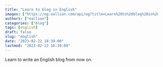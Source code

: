 ```yaml
---
title: "Learn to blog in English"
images: ["https://og.eallion.com/api/og?title=Learn%20to%20blog%20in%20English"]
authors: ["eallion"]
categories: ["blog"]
tags: [english]
draft: false
slug: "english"
date: "2023-02-22 18:39:00"
lastmod: "2023-02-22 18:39:00"
---
```


Learn to write an English blog from now on.
